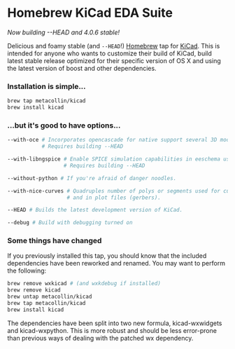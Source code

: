 # Homebrew KiCad EDA Suite
_Now building --HEAD and 4.0.6 stable!_

Delicious and foamy stable (and `--HEAD`!) [Homebrew](https://github.com/mxcl/homebrew) tap for [KiCad](http://www.kicad-pcb.org). This is intended for anyone who wants to customize their build of KiCad, build latest stable release optimized for their specific version of OS X and using the latest version of boost and other dependencies.

### Installation is simple...
```sh
brew tap metacollin/kicad
brew install kicad
```

### ...but it's good to have options...
```sh
--with-oce # Incorporates opencascade for native support several 3D model formats, including .STEP.
           # Requires building --HEAD

--with-libngspice # Enable SPICE simulation capabilities in eeschema using ngspice as the backend.
                  # Requires building --HEAD

--without-python # If you're afraid of danger noodles.

--with-nice-curves # Quadruples number of polys or segments used for curves and circles visually
                   # and in plot files (gerbers).

--HEAD # Builds the latest development version of KiCad.

--debug # Build with debugging turned on
```

### Some things have changed

If you previously installed this tap, you should know that the included dependencies have been reworked and renamed.  You may want to perform the following:

```sh
brew remove wxkicad # (and wxkdebug if installed)
brew remove kicad
brew untap metacollin/kicad
brew tap metacollin/kicad
brew install kicad
```

The dependencies have been split into two new formula, kicad-wxwidgets and kicad-wxpython.  This is more robust and should be less error-prone than previous ways of dealing with the patched wx dependency.
